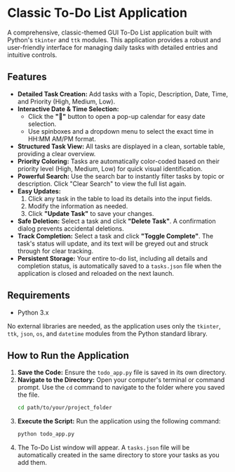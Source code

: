# Classic To-Do List Application

A comprehensive, classic-themed GUI To-Do List application built with Python's `tkinter` and `ttk` modules. This application provides a robust and user-friendly interface for managing daily tasks with detailed entries and intuitive controls.

## Features

-   **Detailed Task Creation:** Add tasks with a Topic, Description, Date, Time, and Priority (High, Medium, Low).
-   **Interactive Date & Time Selection:**
    -   Click the **"📅"** button to open a pop-up calendar for easy date selection.
    -   Use spinboxes and a dropdown menu to select the exact time in HH:MM AM/PM format.
-   **Structured Task View:** All tasks are displayed in a clean, sortable table, providing a clear overview.
-   **Priority Coloring:** Tasks are automatically color-coded based on their priority level (High, Medium, Low) for quick visual identification.
-   **Powerful Search:** Use the search bar to instantly filter tasks by topic or description. Click "Clear Search" to view the full list again.
-   **Easy Updates:**
    1.  Click any task in the table to load its details into the input fields.
    2.  Modify the information as needed.
    3.  Click **"Update Task"** to save your changes.
-   **Safe Deletion:** Select a task and click **"Delete Task"**. A confirmation dialog prevents accidental deletions.
-   **Track Completion:** Select a task and click **"Toggle Complete"**. The task's status will update, and its text will be greyed out and struck through for clear tracking.
-   **Persistent Storage:** Your entire to-do list, including all details and completion status, is automatically saved to a `tasks.json` file when the application is closed and reloaded on the next launch.

## Requirements

-   Python 3.x

No external libraries are needed, as the application uses only the `tkinter`, `ttk`, `json`, `os`, and `datetime` modules from the Python standard library.

## How to Run the Application

1.  **Save the Code:** Ensure the `todo_app.py` file is saved in its own directory.
2.  **Navigate to the Directory:** Open your computer's terminal or command prompt. Use the `cd` command to navigate to the folder where you saved the file.
    ```sh
    cd path/to/your/project_folder
    ```
3.  **Execute the Script:** Run the application using the following command:
    ```sh
    python todo_app.py
    ```
4.  The To-Do List window will appear. A `tasks.json` file will be automatically created in the same directory to store your tasks as you add them.
